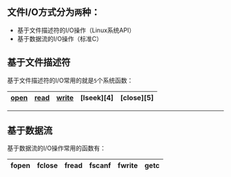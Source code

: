 ## 文件I/O方式分为`两`种：
* 基于文件描述符的I/O操作（Linux系统API）
* 基于数据流的I/O操作（标准C）

## 基于文件描述符
基于文件描述符的I/O常用的就是`5`个系统函数：

|[open][1]|[read][2]|[write][3]|[lseek][4]|[close][5]
|----|----|-----|-----|-----

*****
[1]:open 
[2]:read
[3]:write

## 基于数据流
基于数据流的I/O操作常用的函数有：

|fopen|fclose|fread|fscanf|fwrite|getc
|-----|------|-----|------|-----|-----


